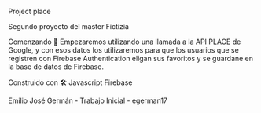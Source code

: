 Project place

Segundo proyecto del master Fictizia

Comenzando 🚀
Empezaremos utilizando una llamada a la API PLACE de Google, y con esos datos los utilizaremos 
para que los usuarios que se registren con Firebase Authentication eligan sus favoritos y se guardane en la base 
de datos de Firebase.

Construido con 🛠️
Javascript
Firebase

Emilio José Germán - Trabajo Inicial - egerman17


